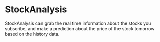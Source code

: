 # StockAnalysis
StockAnalysis can grab the real time information about the stocks you subscribe, and make a prediction about the price of the stock tomorrow based on the history data.
